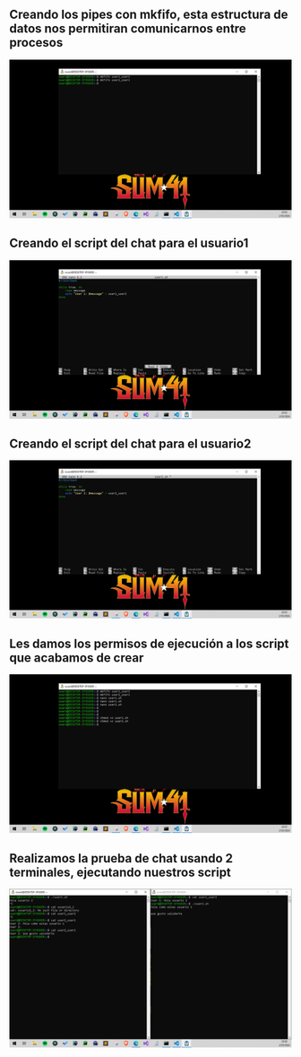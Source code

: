 ## Creando los pipes con mkfifo, esta estructura de datos nos permitiran comunicarnos entre procesos
![](./img/1.PNG)

## Creando el script del chat para el usuario1
![](./img/2.PNG)

## Creando el script del chat para el usuario2
![](./img/3.PNG)

## Les damos los permisos de ejecución a los script que acabamos de crear
![](./img/4.PNG)

## Realizamos la prueba de chat usando 2 terminales, ejecutando nuestros script
![](./img/5.PNG)